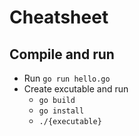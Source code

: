 # Cheatsheet

##  Compile and run

-  Run `go run hello.go`
- Create excutable and run
  - `go build`
  - `go install`
  - `./{executable}`
